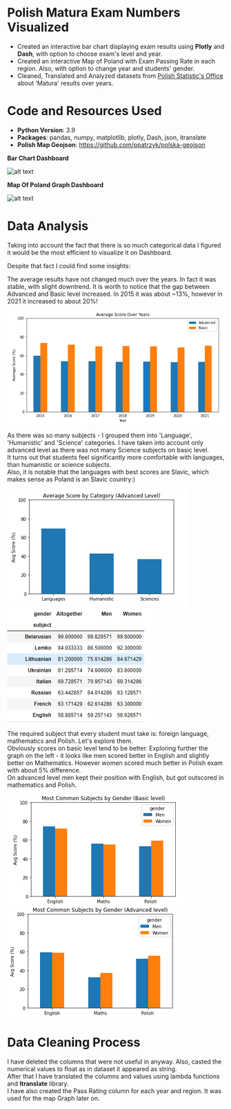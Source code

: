 # Polish Matura Exam Numbers Visualized
* Created an interactive bar chart displaying exam results using **Plotly** and **Dash**, with option to choose exam's level and year.
* Created an interactive Map of Poland with Exam Passing Rate in each region. Also, with option to change year and students' gender.
* Cleaned, Translated and Analyzed datasets from [Polish Statistic's Office](https://stat.gov.pl/obszary-tematyczne/edukacja/) about 'Matura' results over years.


# Code and Resources Used
* **Python Version**: 3.9
* **Packages**: pandas, numpy, matplotlib, plotly, Dash, json, itranslate
* **Polish Map Geojson**: https://github.com/ppatrzyk/polska-geojson

**Bar Chart Dashboard**

![alt text](Visualizations/BarDash.gif)

**Map Of Poland Graph Dashboard**

![alt text](Visualizations/MapDash.gif)

# Data Analysis

Taking into account the fact that there is so much categorical data I figured it would be the most efficient to visualize it on Dashboard.

Despite that fact I could find some insights:

The average results have not changed much over the years. In fact it was stable, with slight downtrend.
It is worth to notice that the gap between Advanced and Basic level increased. In 2015 it was about ~13%, however in 2021 it increased to about 20%!

![alt text](Visualizations/Scores_over_years_updated.PNG)

As there was so many subjects - I grouped them into 'Language', 'Humanistic' and 'Science' categories. I have taken into account only advanced level as there was not many Science subjects on basic level.\
It turns out that students feel significantly more comfortable with languages, than humanistic or science subjects.\
Also, it is notable that the languages with best scores are Slavic, which makes sense as Poland is an Slavic country:)

![alt text](Visualizations/Score_Category_Advanced.PNG)
![alt text](Visualizations/languages.PNG)

The required subject that every student must take is: foreign language, mathematics and Polish. Let's explore them.\
Obviously scores on basic level tend to be better. Exploring further the graph on the left - it looks like men scored better in English and slightly better on Mathematics. However women scored much better in Polish exam with about 5% difference.\
On advanced level men kept their position with English, but got outscored in mathematics and Polish.

![alt text](Visualizations/common_by_gender.PNG)
![alt text](Visualizations/common_by_gender2.PNG)


# Data Cleaning Process
I have deleted the columns that were not useful in anyway. Also, casted the numerical values to float as in dataset it appeared as string.\
After that I have translated the columns and values using lambda functions and **Itranslate** library.\
I have also created the Pass Rating column for each year and region. It was used for the map Graph later on.

